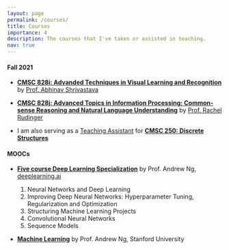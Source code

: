```yaml
---
layout: page
permalink: /courses/
title: Courses
importance: 4
description: The courses that I've taken or assisted in teaching.
nav: true
---
```


#### **Fall 2021**

- **[CMSC 828i: Advanded Techniques in Visual Learning and Recognition](https://www.cs.umd.edu/class/fall2021/cmsc828i/)** by [Prof. Abhinav Shrivastava](http://www.cs.umd.edu/~abhinav/)

- **[CMSC 828j: Advanced Topics in Information Processing; Common-sense Reasoning and Natural Language Understanding](https://www.cs.umd.edu/class/fall2021/cmsc828i/)** by [Prof. Rachel Rudinger](https://rudinger.github.io/)

- I am also serving as a [Teaching Assistant]() for **[CMSC 250: Discrete Structures]()**

#### **MOOCs**

- **[Five course Deep Learning Specialization](https://www.coursera.org/account/accomplishments/specialization/certificate/PA43XSTUFABV)** by Prof. Andrew Ng, [deeplearning.ai](https://deeplearning.ai)
	1. Neural Networks and Deep Learning
	2. Improving Deep Neural Networks: Hyperparameter Tuning, Regularization and Optimization
	3. Structuring Machine Learning Projects
	4. Convolutional Neural Networks
	5. Sequence Models

- **[Machine Learning](https://coursera.org/share/ec6d37900a9d540d89c97af345abace5)** by Prof. Andrew Ng, Stanford University

